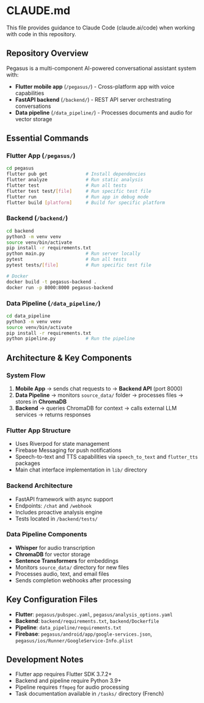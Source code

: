 # CLAUDE.md

This file provides guidance to Claude Code (claude.ai/code) when working with code in this repository.

## Repository Overview

Pegasus is a multi-component AI-powered conversational assistant system with:
- **Flutter mobile app** (`/pegasus/`) - Cross-platform app with voice capabilities
- **FastAPI backend** (`/backend/`) - REST API server orchestrating conversations
- **Data pipeline** (`/data_pipeline/`) - Processes documents and audio for vector storage

## Essential Commands

### Flutter App (`/pegasus/`)
```bash
cd pegasus
flutter pub get              # Install dependencies
flutter analyze              # Run static analysis
flutter test                 # Run all tests
flutter test test/[file]     # Run specific test file
flutter run                  # Run app in debug mode
flutter build [platform]     # Build for specific platform
```

### Backend (`/backend/`)
```bash
cd backend
python3 -m venv venv
source venv/bin/activate
pip install -r requirements.txt
python main.py               # Run server locally
pytest                       # Run all tests
pytest tests/[file]          # Run specific test file

# Docker
docker build -t pegasus-backend .
docker run -p 8000:8000 pegasus-backend
```

### Data Pipeline (`/data_pipeline/`)
```bash
cd data_pipeline
python3 -m venv venv
source venv/bin/activate
pip install -r requirements.txt
python pipeline.py           # Run the pipeline
```

## Architecture & Key Components

### System Flow
1. **Mobile App** → sends chat requests to → **Backend API** (port 8000)
2. **Data Pipeline** → monitors `source_data/` folder → processes files → stores in **ChromaDB**
3. **Backend** → queries ChromaDB for context → calls external LLM services → returns responses

### Flutter App Structure
- Uses Riverpod for state management
- Firebase Messaging for push notifications
- Speech-to-text and TTS capabilities via `speech_to_text` and `flutter_tts` packages
- Main chat interface implementation in `lib/` directory

### Backend Architecture
- FastAPI framework with async support
- Endpoints: `/chat` and `/webhook` 
- Includes proactive analysis engine
- Tests located in `/backend/tests/`

### Data Pipeline Components
- **Whisper** for audio transcription
- **ChromaDB** for vector storage
- **Sentence Transformers** for embeddings
- Monitors `source_data/` directory for new files
- Processes audio, text, and email files
- Sends completion webhooks after processing

## Key Configuration Files

- **Flutter**: `pegasus/pubspec.yaml`, `pegasus/analysis_options.yaml`
- **Backend**: `backend/requirements.txt`, `backend/Dockerfile`
- **Pipeline**: `data_pipeline/requirements.txt`
- **Firebase**: `pegasus/android/app/google-services.json`, `pegasus/ios/Runner/GoogleService-Info.plist`

## Development Notes

- Flutter app requires Flutter SDK 3.7.2+
- Backend and pipeline require Python 3.9+
- Pipeline requires `ffmpeg` for audio processing
- Task documentation available in `/tasks/` directory (French)